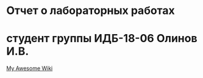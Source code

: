 # Отчет о лабораторных работах 
# студент группы ИДБ-18-06 Олинов И.В. 
[My Awesome Wiki](https://github.com/lbbttujj/lbbttujj.github.io/wiki/Лабораторные-работы-1,-2,-3)

